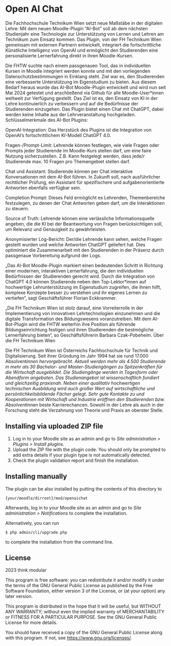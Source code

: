 # Open AI Chat #

Die Fachhochschule Technikum Wien setzt neue Maßstäbe in der digitalen Lehre: Mit dem neuen Moodle-Plugin “AI-Bot” soll ab dem nächsten Studienjahr eine Technologie zur Unterstützung von Lernen und Lehren am Technikum zum Einsatz kommen. Das Plugin, von der FH Technikum Wien gemeinsam mit externen Partnern entwickelt, integriert die fortschrittliche Künstliche Intelligenz von OpenAI und ermöglicht den Studierenden eine personalisierte Lernerfahrung direkt in ihren Moodle-Kursen. 

Die FHTW suchte nach einem passgenauen Tool, das in individuellen Kursen in Moodle integriert werden konnte und mit den vorliegenden Datenschutzbestimmungen in Einklang steht. Ziel war es, den Studierenden eine verbesserte Unterstützung im Eigenstudium zu bieten. Aus diesem Bedarf heraus wurde das AI-Bot Moodle-Plugin entwickelt und wird nun seit Mai 2024 getestet und anschließend via Github für alle Moodle-User*innen weltweit zur Verfügung gestellt. Das Ziel ist es, den Einsatz von KI in der Lehre kontinuierlich zu verbessern und auf die Bedürfnisse der Studierenden einzugehen. Das Plugin bietet einen Chat mit ChatGPT, dabei werden keine Inhalte aus der Lehrveranstaltung hochgeladen.
Schlüsselmerkmale des AI-Bot Plugins:

OpenAI-Integration: Das Herzstück des Plugins ist die Integration von OpenAI’s fortschrittlichem KI-Modell ChatGPT 4.0.

Fragen-/Prompt-Limit: Lehrende können festlegen, wie viele Fragen oder Prompts jeder Studierende im Moodle-Kurs stellen darf, um eine faire Nutzung sicherzustellen. Z.B. Kann festgelegt werden, dass jede/r Studierende max. 10 Fragen pro Themengebiet stellen darf.

Chat und Assistant: Studierende können per Chat interaktive Konversationen mit dem AI-Bot führen. In Zukunft soll, nach ausführlicher rechtlicher Prüfung, ein Assistant für spezifischere und aufgabenorientierte Antworten ebenfalls verfügbar sein.

Completion Prompt: Dieses Feld ermöglicht es Lehrenden, Themenbereiche festzulegen, zu denen der Chat Antworten geben darf, um die Interaktionen zu steuern.

Source of Truth: Lehrende können eine verlässliche Informationsquelle angeben, die die KI bei der Beantwortung von Fragen berücksichtigen soll, um Relevanz und Genauigkeit zu gewährleisten.

Anonymisierter Log-Bericht: Der/die Lehrende kann sehen, welche Fragen gestellt wurden und welche Antworten ChatGPT geliefert hat. Dies optiminiert die Zusammenarbeit mit den Studierenden in der Präsenz durch passgenaue Vorbereitung aufgrund der Logs. 


„Das AI-Bot Moodle-Plugin markiert einen bedeutenden Schritt in Richtung einer modernen, interaktiven Lernerfahrung, die den individuellen Bedürfnissen der Studierenden gerecht wird. Durch die Integration von ChatGPT 4.0 können Studierende neben den Top-Lektor*innen auf hochwertige Lehrunterstützung im Eigenstudium zugreifen, die ihnen hilft, komplexe Konzepte besser zu verstehen und ihr eigenes Lernen zu vertiefen“, sagt Geschäftsführer Florian Eckkrammer.

„Die FH Technikum Wien ist stolz darauf, eine Vorreiterrolle in der Implementierung von innovativen Lehrtechnologien einzunehmen und die digitale Transformation des Bildungswesens voranzutreiben. Mit dem AI-Bot-Plugin wird die FHTW weiterhin ihre Position als führende Bildungseinrichtung festigen und ihren Studierenden die bestmögliche Lernerfahrung bieten“, so Geschäftsführerin Barbara Czak-Pobeheim.
Über die FH Technikum Wien

Die FH Technikum Wien ist Österreichs Fachhochschule für Technik und Digitalisierung. Seit ihrer Gründung im Jahr 1994 hat sie rund 17.000 Absolvent*innen hervorgebracht. Aktuell werden mehr als 4.500 Studierende in mehr als 30 Bachelor- und Master-Studiengängen zu Spitzenkräften für die Wirtschaft ausgebildet. Die Studiengänge werden in Tagesform oder Abendform angeboten. Das Studienangebot ist wissenschaftlich fundiert und gleichzeitig praxisnah. Neben einer qualitativ hochwertigen technischen Ausbildung wird auch großer Wert auf wirtschaftliche und persönlichkeitsbildende Fächer gelegt. Sehr gute Kontakte zu und Kooperationen mit Wirtschaft und Industrie eröffnen den Studierenden bzw. Absolvent*innen beste Karrierechancen. Sowohl in der Lehre als auch in der Forschung steht die Verzahnung von Theorie und Praxis an oberster Stelle.

## Installing via uploaded ZIP file ##

1. Log in to your Moodle site as an admin and go to _Site administration >
   Plugins > Install plugins_.
2. Upload the ZIP file with the plugin code. You should only be prompted to add
   extra details if your plugin type is not automatically detected.
3. Check the plugin validation report and finish the installation.

## Installing manually ##

The plugin can be also installed by putting the contents of this directory to

    {your/moodle/dirroot}/mod/openaichat

Afterwards, log in to your Moodle site as an admin and go to _Site administration >
Notifications_ to complete the installation.

Alternatively, you can run

    $ php admin/cli/upgrade.php

to complete the installation from the command line.

## License ##

2023 think modular

This program is free software: you can redistribute it and/or modify it under
the terms of the GNU General Public License as published by the Free Software
Foundation, either version 3 of the License, or (at your option) any later
version.

This program is distributed in the hope that it will be useful, but WITHOUT ANY
WARRANTY; without even the implied warranty of MERCHANTABILITY or FITNESS FOR A
PARTICULAR PURPOSE.  See the GNU General Public License for more details.

You should have received a copy of the GNU General Public License along with
this program.  If not, see <https://www.gnu.org/licenses/>.
